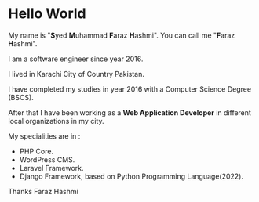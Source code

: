 # Hello World
My name is "**S**yed **M**uhammad **F**araz **H**ashmi".
You can call me "**F**araz **H**ashmi".
<p>I am a software engineer since year 2016.</p>
<p>I lived in Karachi City of Country Pakistan.</p>
<p>I have completed my studies in year 2016 with a Computer Science Degree (BSCS).</p>
After that I have been working as a <b>Web Application Developer</b> in different local organizations in my city.
<p>My specialities are  in :</p>
<ul>
	<li>PHP Core.</li>
	<li>WordPress CMS.</li>
	<li>Laravel Framework.</li>
	<li>Django Framework, based on Python Programming Language(2022).</li>
</ul>
<!-- For Business with me, Check Out my profile @ Fiverr: http://bit.ly/2nfgCsZ -->
<p>Thanks Faraz Hashmi</p>
